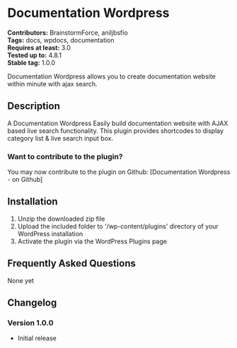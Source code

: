 # Documentation Wordpress #
**Contributors:** BrainstormForce, aniljbsfio  
**Tags:** docs, wpdocs, documentation  
**Requires at least:** 3.0  
**Tested up to:** 4.8.1  
**Stable tag:** 1.0.0

Documentation Wordpress allows you to create documentation website within minute with ajax search.

## Description ##

A Documentation Wordpress Easily build documentation website with AJAX based live search functionality. This plugin provides shortcodes to display category list & live search input box.

### Want to contribute to the plugin? ###
You may now contribute to the plugin on Github: [Documentation Wordpress - on Github]

## Installation ##

1. Unzip the downloaded zip file
2. Upload the included folder to '/wp-content/plugins' directory of your WordPress installation
3. Activate the plugin via the WordPress Plugins page

## Frequently Asked Questions ##

None yet

## Changelog ##

### Version 1.0.0 ###
* Initial release
